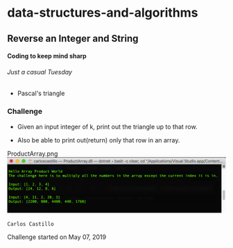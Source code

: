 # data-structures-and-algorithms

## Reverse an Integer and String

#### Coding to keep mind sharp
###### Just a casual Tuesday
* Pascal's triangle 

### Challenge
* Given an input integer of k, print out the triangle up to that row.

- Also be able to print out(return) only that row in an array.

ProductArray.png
![](../../assets/ProductArray.png?raw=true)

```
Carlos Castillo
```
Challenge started on May 07, 2019